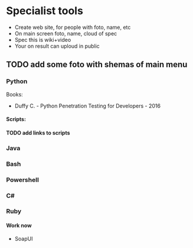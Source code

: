 # Specialist tools
* Create web site, for people with foto, name, etc
* On main screen foto, name, cloud of spec
* Spec this is wiki+video
* Your on result can uploud in public

## TODO add some foto with shemas of main menu
### Python
Books:
* Duffy C. - Python Penetration Testing for Developers - 2016
#### Scripts:
#### TODO add links to scripts
### Java
### Bash
### Powershell
### C#
### Ruby
#### Work now
* SoapUI
